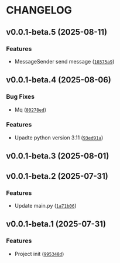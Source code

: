# CHANGELOG

<!-- version list -->

## v0.0.1-beta.5 (2025-08-11)

### Features

- MessageSender send message
  ([`10375a9`](http://172.22.121.51:8929/personnel-matching/zwx/data-process-task-dispatcher/-/commit/10375a94e7cc438f0b217a0ac1a2c78d061b514c))


## v0.0.1-beta.4 (2025-08-06)

### Bug Fixes

- Mq
  ([`80278ed`](http://172.22.121.51:8929/personnel-matching/zwx/data-process-task-dispatcher/-/commit/80278ed3f49993ce170f926b7a832bb366657e75))

### Features

- Upadte python version 3.11
  ([`93ed91a`](http://172.22.121.51:8929/personnel-matching/zwx/data-process-task-dispatcher/-/commit/93ed91a7c4926051cccd441f539ea8dc4299066d))


## v0.0.1-beta.3 (2025-08-01)


## v0.0.1-beta.2 (2025-07-31)

### Features

- Update main.py
  ([`1a71b06`](http://172.22.121.51:8929/personnel-matching/zwx/data-process-task-dispatcher/-/commit/1a71b06874c9eb9a9a2c5efbb00ca0b0ce33b5da))


## v0.0.1-beta.1 (2025-07-31)

### Features

- Project init
  ([`995348d`](http://172.22.121.51:8929/personnel-matching/zwx/data-process-task-dispatcher/-/commit/995348d797ebcf8614ff29601be47205f1c42914))
